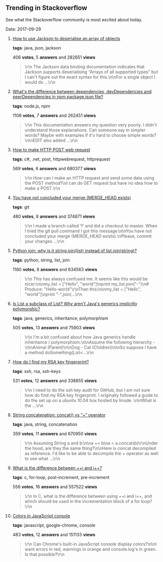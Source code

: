 ## Trending in Stackoverflow

See what the Stackoverflow community is most excited about today.

Date: 2017-09-29


1. [How to use Jackson to deserialise an array of objects](https://stackoverflow.com/questions/6349421/how-to-use-jackson-to-deserialise-an-array-of-objects)

    **tags**: java, json, jackson
            
    406 **votes**, 5 **answers** and 282651 **views**

    > \r\n            The Jackson data binding documentation indicates that Jackson supports deserialising  "Arrays of all supported types" but I can't figure out the exact syntax for this.\n\nFor a single object I would do ...\r\n        

    
2. [What's the difference between dependencies, devDependencies and peerDependencies in npm package.json file?](https://stackoverflow.com/questions/18875674/whats-the-difference-between-dependencies-devdependencies-and-peerdependencies)

    **tags**: node.js, npm
            
    1108 **votes**, 7 **answers** and 262451 **views**

    > \r\n            This documentation answers my question very poorly. I didn't understand those explanations. Can someone say in simpler words? Maybe with examples if it's hard to choose simple words?\n\nEDIT also added ...\r\n        

    
3. [How to make HTTP POST web request](https://stackoverflow.com/questions/4015324/how-to-make-http-post-web-request)

    **tags**: c#, .net, post, httpwebrequest, httprequest
            
    569 **votes**, 6 **answers** and 680377 **views**

    > \r\n            How can I make an HTTP request and send some data using the POST method?\nI can do GET request but have no idea how to make a POST.\r\n        

    
4. [You have not concluded your merge (MERGE_HEAD exists)](https://stackoverflow.com/questions/11646107/you-have-not-concluded-your-merge-merge-head-exists)

    **tags**: git
            
    480 **votes**, 8 **answers** and 374871 **views**

    > \r\n            I made a branch called 'f' and did a checkout to master. When I tried the git pull command I got this message:\n\nYou have not concluded your merge (MERGE_HEAD exists).\nPlease, commit your changes ...\r\n        

    
5. [Python join: why is it string.join(list) instead of list.join(string)?](https://stackoverflow.com/questions/493819/python-join-why-is-it-string-joinlist-instead-of-list-joinstring)

    **tags**: python, string, list, join
            
    1180 **votes**, 8 **answers** and 834563 **views**

    > \r\n            This has always confused me. It seems like this would be nicer:\n\nmy_list = ["Hello", "world"]\nprint my_list.join("-")\n# Produce: "Hello-world"\r\nThan this:\n\nmy_list = ["Hello", "world"]\nprint "-".join(...\r\n        

    
6. [Is List<Dog> a subclass of List<Animal>? Why aren't Java's generics implicitly polymorphic?](https://stackoverflow.com/questions/2745265/is-listdog-a-subclass-of-listanimal-why-arent-javas-generics-implicitly-p)

    **tags**: java, generics, inheritance, polymorphism
            
    505 **votes**, 13 **answers** and 75903 **views**

    > \r\n            I'm a bit confused about how Java generics handle inheritance / polymorphism.\n\nAssume the following hierarchy -\n\nAnimal (Parent)\n\nDog - Cat (Children)\n\nSo suppose I have a method doSomething(List<...\r\n        

    
7. [How do I find my RSA key fingerprint?](https://stackoverflow.com/questions/9607295/how-do-i-find-my-rsa-key-fingerprint)

    **tags**: ssh, rsa, ssh-keys
            
    531 **votes**, 12 **answers** and 338855 **views**

    > \r\n            I need to do the ssh key audit for GitHub, but I am not sure how do find my RSA key fingerprint. I originally followed a guide to do the set up on a ubuntu 10.04 box hosted by linode. \n\nWhat is the ...\r\n        

    
8. [String concatenation: concat() vs “+” operator](https://stackoverflow.com/questions/47605/string-concatenation-concat-vs-operator)

    **tags**: java, string, concatenation
            
    359 **votes**, 11 **answers** and 670950 **views**

    > \r\n            Assuming String a and b:\n\na += b\na = a.concat(b)\r\nUnder the hood, are they the same thing?\n\nHere is concat decompiled as reference. I'd like to be able to decompile the + operator as well to see what ...\r\n        

    
9. [What is the difference between ++i and i++?](https://stackoverflow.com/questions/24853/what-is-the-difference-between-i-and-i)

    **tags**: c, for-loop, post-increment, pre-increment
            
    556 **votes**, 16 **answers** and 557522 **views**

    > \r\n            In C, what is the difference between using ++i and i++, and which should be used in the incrementation block of a for loop?\r\n        

    
10. [Colors in JavaScript console](https://stackoverflow.com/questions/7505623/colors-in-javascript-console)

    **tags**: javascript, google-chrome, console
            
    483 **votes**, 12 **answers** and 151133 **views**

    > \r\n            Can Chrome's built-in JavaScript console display colors?\n\nI want errors in red, warnings in orange and console.log's in green. Is that possible?\r\n        

    